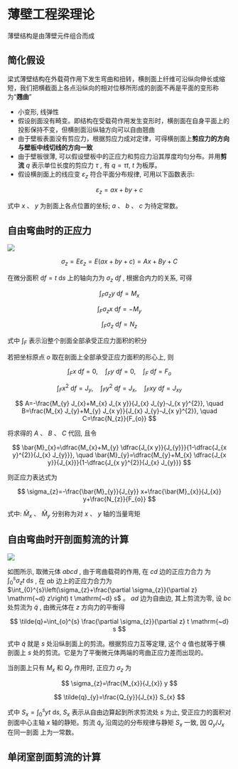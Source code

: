# 薄壁工程梁理论

薄壁结构是由薄壁元件组合而成

## 简化假设

梁式薄壁结构在外载荷作用下发生弯曲和扭转，横剖面上纤维可沿纵向伸长或缩短，我们把横截面上各点沿纵向的相对位移所形成的剖面不再是平面的变形称为“**翘曲**”

- 小变形, 线弹性
- 假设剖面没有畸变。即结构在受载荷作用发生变形时，横剖面在自身平面上的投影保持不变，但横剖面沿纵轴方向可以自由翘曲
- 由于壁板表面没有剪应力，根据剪应力成对定律，可得横剖面上**剪应力的方向与壁板中线切线的方向一致**
- 由于壁板很薄, 可以假设壁板中的正应力和剪应力沿其厚度均匀分布。并用**剪流**  $q$  表示单位长度的剪应力  $\tau$ , 有  $q=\tau t$, $t$  为板厚。
- 假设横剖面上的线应变  $\varepsilon_{z}$  符合平面分布规律, 可用以下函数表示:

$$
\varepsilon_{z}=a x+b y+c
$$

式中  $x$ 、 $y$  为剖面上各点位置的坐标;  $a$ 、 $b$ 、 $c$  为待定常数。

## 自由弯曲时的正应力

![](PasteImage/2023-09-25-15-19-57.png)

$$
\sigma_{z}=E \varepsilon_{z}=E(a x+b y+c)=Ax + By + C
$$

在微分面积  $\mathrm{d} f=t \mathrm{~d} s$  上的轴向力为  $\sigma_{z} \mathrm{~d} f$ , 根据合内力的关系, 可得

$$
\int_{F} \sigma_{z} y \mathrm{~d} f=M_{x}
$$

$$
\int_{F} \sigma_{z} x \mathrm{~d} f=-M_{y}
$$

$$
\int_{F} \sigma_{z} \mathrm{~d} f=N_{z}
$$

式中  $\int_{F}$  表示沿整个剖面全部承受正应力面积的积分

若把坐标原点  $o$  取在剖面上全部承受正应力面积的形心上, 则

$$
\int_{F} x \mathrm{~d} f=0, \quad \int_{F} y \mathrm{~d} f=0, \quad \int_{F} \mathrm{~d} f=F_{o}
$$

$$
\int_{F} x^{2} \mathrm{~d} f=J_{y}, \quad \int_{F} y^{2} \mathrm{~d} f=J_{x}, \quad \int_{F} x y \mathrm{~d} f=J_{x y}
$$

$$
A=-\frac{M_{y} J_{x}+M_{x} J_{x y}}{J_{x} J_{y}-J_{x y}^{2}}, \quad B=\frac{M_{x} J_{y}+M_{y} J_{x y}}{J_{x} J_{y}-J_{x y}^{2}}, \quad C=\frac{N_{z}}{F_{o}}
$$

将求得的  $A$ 、 $B$ 、 $C$  代回, 且令

$$
\bar{M}_{x}=\dfrac{M_{x}+M_{y} \dfrac{J_{x y}}{J_{y}}}{1-\dfrac{J_{x y}^{2}}{J_{x} J_{y}}}, \quad \bar{M}_{y}=\dfrac{M_{y}+M_{x} \dfrac{J_{x y}}{J_{x}}}{1-\dfrac{J_{x y}^{2}}{J_{x} J_{y}}}
$$

则正应力表达式为

$$
\sigma_{z}=-\frac{\bar{M}_{y}}{J_{y}} x+\frac{\bar{M}_{x}}{J_{x}} y+\frac{N_{z}}{F_{o}}
$$

式中:  $\bar{M}_{x}$ 、 $\bar{M}_{y}$  分别称为对  $x$  、  $y$  轴的当量弯矩

## 自由弯曲时开剖面剪流的计算

![](PasteImage/2023-09-25-15-32-48.png)

如图所示, 取微元体  $a b c d$ , 由于弯曲载荷的作用, 在  $c d$  边的正应力合力 为  $\int_{0}^{s} \sigma_{z} t \mathrm{~d} s$ , 在  $a b$  边上的正应力合力为  $\int_{0}^{s}\left(\sigma_{z}+\frac{\partial \sigma_{z}}{\partial z} \mathrm{~d} z\right) t \mathrm{~d} s$  。  $a d$  边为自由边, 其上剪流为零, 设  $b c$  处剪流为  $\tilde{q}$ ,  由微元体在  $z$  方向力的平衡得

$$
\tilde{q}=\int_{o}^{s} \frac{\partial \sigma_{z}}{\partial z} t \mathrm{~d} s
$$

式中  $\widetilde{q}$  就是  $s$  处沿纵剖面上的剪流。根据剪应力互等定理, 这个  $\widetilde{q}$  值也就等于横剖面上  $s$  处的剪流。它是为了平衡微元体两端的弯曲正应力差而出现的。

当剖面上只有  $M_{x}$  和  $Q_{y}$  作用时, 正应力  $\sigma_{z}$  为

$$
\sigma_{z}=\frac{M_{x}}{J_{x}} y
$$

$$
\tilde{q}_{y}=\frac{Q_{y}}{J_{x}} S_{x}
$$

式中  $S_{x}=\int_{0}^{s} y t \mathrm{~d} s$, $S_{x}$  表示从自由边算起到所求剪流处  $s$  为止, 受正应力的面积对剖面中心主轴  $x$  轴的静矩。剪流  $\widetilde{q}_{y}$  沿周边的分布规律与静矩  $S_{x}$  一致, 因  $Q_{y} / J_{x}$  在同一剖面 上为一常数。

## 单闭室剖面剪流的计算


